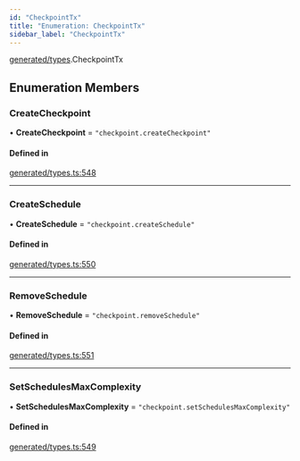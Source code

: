 ```yaml
---
id: "CheckpointTx"
title: "Enumeration: CheckpointTx"
sidebar_label: "CheckpointTx"
---
```


[generated/types](../../../../modules/Generated/Types/Types.md).CheckpointTx

## Enumeration Members

### CreateCheckpoint

• **CreateCheckpoint** = ``"checkpoint.createCheckpoint"``

#### Defined in

[generated/types.ts:548](https://github.com/PolymeshAssociation/polymesh-sdk/blob/968f8d70c/src/generated/types.ts#L548)

___

### CreateSchedule

• **CreateSchedule** = ``"checkpoint.createSchedule"``

#### Defined in

[generated/types.ts:550](https://github.com/PolymeshAssociation/polymesh-sdk/blob/968f8d70c/src/generated/types.ts#L550)

___

### RemoveSchedule

• **RemoveSchedule** = ``"checkpoint.removeSchedule"``

#### Defined in

[generated/types.ts:551](https://github.com/PolymeshAssociation/polymesh-sdk/blob/968f8d70c/src/generated/types.ts#L551)

___

### SetSchedulesMaxComplexity

• **SetSchedulesMaxComplexity** = ``"checkpoint.setSchedulesMaxComplexity"``

#### Defined in

[generated/types.ts:549](https://github.com/PolymeshAssociation/polymesh-sdk/blob/968f8d70c/src/generated/types.ts#L549)
